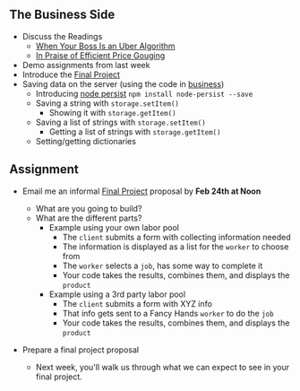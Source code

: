 ## The Business Side


* Discuss the Readings
   * [When Your Boss Is an Uber Algorithm](https://www.technologyreview.com/s/543946/when-your-boss-is-an-uber-algorithm/)
   * [In Praise of Efficient Price Gouging](https://www.technologyreview.com/s/529961/in-praise-of-efficient-price-gouging/)
* Demo assignments from last week
* Introduce the [Final Project](https://github.com/tedroden/nyu-labor-class/blob/master/final-project.md)
* Saving data on the server (using the code in [business](https://github.com/tedroden/nyu-labor-class/tree/master/04-business/business))
  * Introducing [node persist](https://github.com/simonlast/node-persist) `npm install node-persist --save`
  * Saving a string with `storage.setItem()`
    * Showing it with `storage.getItem()`
  * Saving a list of strings with `storage.setItem()`
	* Getting a list of strings with `storage.getItem()`
  * Setting/getting dictionaries
   
## Assignment

* Email me an informal [Final Project](https://github.com/tedroden/nyu-labor-class/blob/master/final-project.md) proposal by **Feb 24th at Noon**
  * What are you going to build? 
  * What are the different parts? 
    * Example using your own labor pool
      * The `client` submits a form with collecting information needed
      * The information is displayed as a list for the `worker` to choose from
      * The `worker` selects a `job`, has some way to complete it
      * Your code takes the results, combines them, and displays the `product`
    * Example using a 3rd party labor pool
      * The `client` submits a form with XYZ info
      * That info gets sent to a Fancy Hands `worker` to do the `job`
      * Your code takes the results, combines them, and displays the `product`
	  
* Prepare a final project proposal
  * Next week, you'll walk us through what we can expect to see in your final project.
